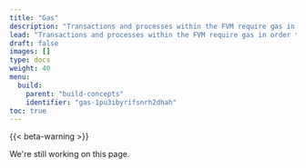 ```yaml
---
title: "Gas"
description: "Transactions and processes within the FVM require gas in order to pay the nodes running the actors and contracts. This page details what gas is, how it's used, and how to properly manage it within your actors and contracts."
lead: "Transactions and processes within the FVM require gas in order to pay the nodes running the actors and contracts. This page details what gas is, how it's used, and how to properly manage it within your actors and contracts."
draft: false
images: []
type: docs
weight: 40
menu:
  build:
    parent: "build-concepts"
    identifier: "gas-1pu3ibyrifsnrh2dhah"
toc: true
---
```


{{< beta-warning >}}

We're still working on this page.

<!-- - How is gas estimated? -->
<!-- - How is gas accounted for? How do I estimate gas? -->
